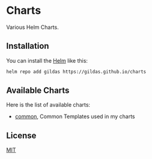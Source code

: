 # Charts

Various Helm Charts.

## Installation

You can install the [Helm](https://helm.sh) like this:
```sh
helm repo add gildas https://gildas.github.io/charts
```

## Available Charts

Here is the list of available charts:  
- [common](./common/README.md), Common Templates used in my charts

## License

[MIT](./LICENSE)
